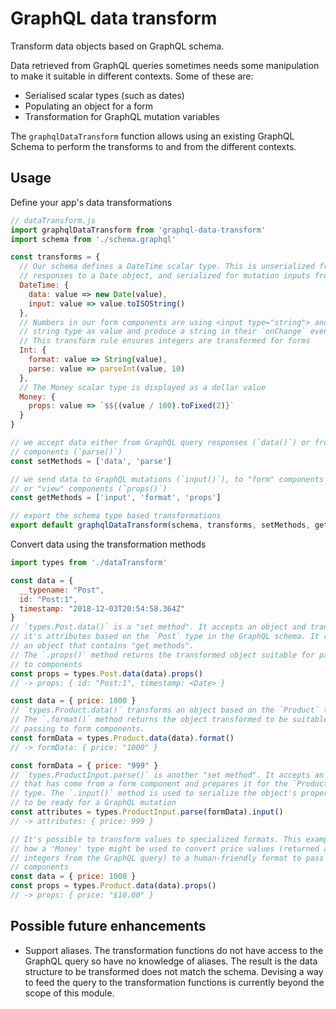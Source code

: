 # GraphQL data transform

Transform data objects based on GraphQL schema.

Data retrieved from GraphQL queries sometimes needs some manipulation to make
it suitable in different contexts. Some of these are:

* Serialised scalar types (such as dates)
* Populating an object for a form
* Transformation for GraphQL mutation variables

The `graphqlDataTransform` function allows using an existing GraphQL Schema to perform the
transforms to and from the different contexts.

## Usage

Define your app's data transformations

```js
// dataTransform.js
import graphqlDataTransform from 'graphql-data-transform'
import schema from './schema.graphql'

const transforms = {
  // Our schema defines a DateTime scalar type. This is unserialized from query
  // responses to a Date object, and serialized for mutation inputs from a Date object
  DateTime: {
    data: value => new Date(value),
    input: value => value.toISOString()
  },
  // Numbers in our form components are using <input type="string"> and expect a
  // string type as value and produce a string in their `onChange` event.
  // This transform rule ensures integers are transformed for forms
  Int: {
    format: value => String(value),
    parse: value => parseInt(value, 10)
  },
  // The Money scalar type is displayed as a dollar value
  Money: {
    props: value => `$${(value / 100).toFixed(2)}`
  }
}

// we accept data either from GraphQL query responses (`data()`) or from "form"
// components (`parse()`)
const setMethods = ['data', 'parse']

// we send data to GraphQL mutations (`input()`), to "form" components (`format()`)
// or "view" components (`props()`)
const getMethods = ['input', 'format', 'props']

// export the schema type based transformations
export default graphqlDataTransform(schema, transforms, setMethods, getMethods)
```

Convert data using the transformation methods

```js
import types from './dataTransform'

const data = {
  __typename: "Post",
  id: "Post:1",
  timestamp: "2018-12-03T20:54:58.364Z"
}
// `types.Post.data()` is a "set method". It accepts an object and transforms
// it's attributes based on the `Post` type in the GraphQL schema. It returns
// an object that contains "get methods".
// The `.props()` method returns the transformed object suitable for passing
// to components
const props = types.Post.data(data).props()
// -> props: { id: "Post:1", timestamp: <Date> }

const data = { price: 1000 }
// `types.Product.data()` transforms an object based on the `Product` type.
// The `.format()` method returns the object transformed to be suitable for
// passing to form components.
const formData = types.Product.data(data).format()
// -> formData: { price: "1000" }

const formData = { price: "999" }
// `types.ProductInput.parse()` is another "set method". It accepts an object
// that has come from a form component and prepares it for the `ProductInput`
// type. The `.input()` method is used to serialize the object's properties
// to be ready for a GraphQL mutation
const attributes = types.ProductInput.parse(formData).input()
// -> attributes: { price: 999 }

// It's possible to transform values to specialized formats. This example shows
// how a 'Money' type might be used to convert price values (returned as
// integers from the GraphQL query) to a human-friendly format to pass to
// components
const data = { price: 1000 }
const props = types.Product.data(data).props()
// -> props: { price: "$10.00" }
```

## Possible future enhancements

* Support aliases. The transformation functions do not have access to
the GraphQL query so have no knowledge of aliases. The result is the data structure to
be transformed does not match the schema. Devising a way to feed the query
to the transformation functions is currently beyond the scope of this module.

